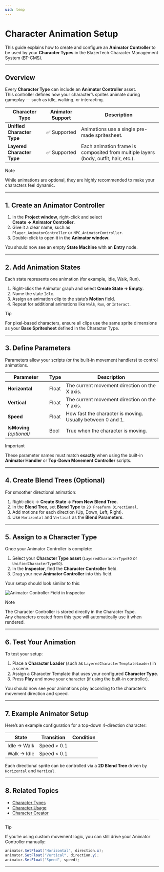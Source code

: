 ```yaml
---
uid: temp
---
```


# Character Animation Setup

This guide explains how to create and configure an **Animator Controller** to be used by your **Character Types** in the BlazerTech Character Management System (BT-CMS).

---

## Overview

Every **Character Type** can include an **Animator Controller** asset.  
This controller defines how your character’s sprites animate during gameplay — such as idle, walking, or interacting.

| Character Type | Animator Support | Description |
|----------------|------------------|--------------|
| **Unified Character Type** | ✅ Supported | Animations use a single pre-made spritesheet. |
| **Layered Character Type** | ✅ Supported | Each animation frame is composited from multiple layers (body, outfit, hair, etc.). |

> [!NOTE]
> While animations are optional, they are highly recommended to make your characters feel dynamic.

---

## 1. Create an Animator Controller

1. In the **Project window**, right-click and select  
   **Create → Animator Controller**.
2. Give it a clear name, such as  
   `Player_AnimatorController` or `NPC_AnimatorController`.
3. Double-click to open it in the **Animator window**.

You should now see an empty **State Machine** with an **Entry** node.

---

## 2. Add Animation States

Each state represents one animation (for example, Idle, Walk, Run).

1. Right-click the Animator graph and select **Create State → Empty**.
2. Name the state `Idle`.
3. Assign an animation clip to the state’s **Motion** field.
4. Repeat for additional animations like `Walk`, `Run`, or `Interact`.

> [!TIP]
> For pixel-based characters, ensure all clips use the same sprite dimensions as your **Base Spritesheet** defined in the Character Type.

---

## 3. Define Parameters

Parameters allow your scripts (or the built-in movement handlers) to control animations.

| Parameter | Type | Description |
|------------|------|-------------|
| **Horizontal** | Float | The current movement direction on the X axis. |
| **Vertical** | Float | The current movement direction on the Y axis. |
| **Speed** | Float | How fast the character is moving. Usually between 0 and 1. |
| **IsMoving** *(optional)* | Bool | True when the character is moving. |

> [!IMPORTANT]
> These parameter names must match **exactly** when using the built-in **Animator Handler** or **Top-Down Movement Controller** scripts.

---

## 4. Create Blend Trees (Optional)

For smoother directional animation:

1. Right-click → **Create State → From New Blend Tree**.
2. In the **Blend Tree**, set **Blend Type** to `2D Freeform Directional`.
3. Add motions for each direction (Up, Down, Left, Right).
4. Use `Horizontal` and `Vertical` as the **Blend Parameters**.

---

## 5. Assign to a Character Type

Once your Animator Controller is complete:

1. Select your **Character Type asset** (`LayeredCharacterTypeSO` or `UnifiedCharacterTypeSO`).
2. In the **Inspector**, find the **Character Controller** field.
3. Drag your new **Animator Controller** into this field.

Your setup should look similar to this:

![Animator Controller Field in Inspector](~/images/screenshots/animator-controller-field.png)

> [!NOTE]
> The Character Controller is stored directly in the Character Type.  
> Any characters created from this type will automatically use it when rendered.

---

## 6. Test Your Animation

To test your setup:

1. Place a **Character Loader** (such as `LayeredCharacterTemplateLoader`) in a scene.
2. Assign a Character Template that uses your configured **Character Type**.
3. Press **Play** and move your character (if using the built-in controller).

You should now see your animations play according to the character’s movement direction and speed.

---

## 7. Example Animator Setup

Here’s an example configuration for a top-down 4-direction character:

| State | Transition | Condition |
|--------|-------------|------------|
| Idle → Walk | Speed > 0.1 |
| Walk → Idle | Speed < 0.1 |

Each directional sprite can be controlled via a **2D Blend Tree** driven by `Horizontal` and `Vertical`.

---

## 8. Related Topics

- [Character Types](xref:character-types)
- [Character Usage](xref:character-usage)
- [Character Creator](xref:character-creator)

---

> [!TIP]
> If you’re using custom movement logic, you can still drive your Animator Controller manually:
> ```csharp
> animator.SetFloat("Horizontal", direction.x);
> animator.SetFloat("Vertical", direction.y);
> animator.SetFloat("Speed", speed);
> ```

---

